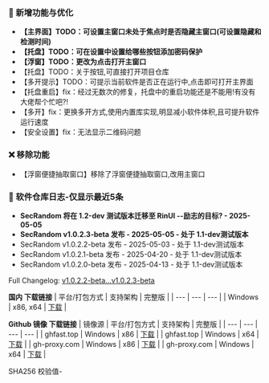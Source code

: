 ### 🚀 新增功能与优化
  - **【主界面】TODO：可设置主窗口未处于焦点时是否隐藏主窗口(可设置隐藏和检测时间)**
  - **【托盘】TODO：可在设置中设置给哪些按钮添加密码保护**
  - **【浮窗】TODO：更改为点击打开主窗口**
  - 【托盘】TODO：关于按钮,可直接打开项目仓库
  - 【多开提示】TODO：可提示当前软件是否正在运行中,点击即可打开主界面
  - 【托盘重启】fix：经过无数次的修复，托盘中的重启功能还是不能用!有没有大佬帮个忙吧?!
  - 【多开】fix：更换多开方式,使用内置库实现,明显减小软件体积,且可提升软件运行速度
  - 【安全设置】fix：无法显示二维码问题

### ❌ 移除功能
  - 【浮窗便捷抽取窗口】移除了浮窗便捷抽取窗口,改用主窗口

### 🎉 软件仓库日志-仅显示最近5条
 - **SecRandom 将在 1.2-dev 测试版本迁移至 RinUI --励志的目标? - 2025-05-05**
 - **SecRandom v1.0.2.3-beta 发布 - 2025-05-05 - 处于 1.1-dev测试版本**
 - SecRandom v1.0.2.2-beta 发布 - 2025-05-03 - 处于 1.1-dev测试版本
 - SecRandom v1.0.2.1-beta 发布 - 2025-04-20 - 处于 1.1-dev测试版本
 - SecRandom v1.0.2.0-beta 发布 - 2025-04-13 - 处于 1.1-dev测试版本

Full Changelog: [v1.0.2.2-beta...v1.0.2.3-beta](https://github.com/SECTL/SecRandom/compare/v1.0.2.1-beta...v1.0.2.3-beta)

**国内 下载链接**
| 平台/打包方式 | 支持架构 | 完整版 |
| --- | --- | --- |
| Windows | x86, x64 | [下载](https://www.123684.com/s/9529jv-U4Fxh) |

**Github 镜像 下载链接**
| 镜像源 | 平台/打包方式 | 支持架构 | 完整版 |
| --- | --- | --- | --- |
| ghfast.top | Windows | x86 | [下载](https://ghfast.top/https://github.com/SECTL/SecRandom/releases/download/v1.0.2.3-beta/SecRandom-Windows-x86.zip) |
| ghfast.top | Windows | x64 | [下载](https://ghfast.top/https://github.com/SECTL/SecRandom/releases/download/v1.0.2.3-beta/SecRandom-Windows-x64.zip) |
| gh-proxy.com | Windows | x86 | [下载](https://gh-proxy.com/https://github.com/SECTL/SecRandom/releases/download/v1.0.2.3-beta/SecRandom-Windows-x86.zip) |
| gh-proxy.com | Windows | x64 | [下载](https://gh-proxy.com/https://github.com/SECTL/SecRandom/releases/download/v1.0.2.3-beta/SecRandom-Windows-x64.zip) |

SHA256 校验值-